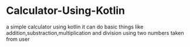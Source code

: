# Calculator-Using-Kotlin
a simple calculator using kotlin
it can do basic things like addition,substraction,multiplication and division using two numbers taken from user
